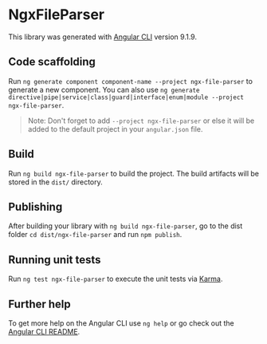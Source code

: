 # NgxFileParser

This library was generated with [Angular CLI](https://github.com/angular/angular-cli) version 9.1.9.

## Code scaffolding

Run `ng generate component component-name --project ngx-file-parser` to generate a new component. You can also use `ng generate directive|pipe|service|class|guard|interface|enum|module --project ngx-file-parser`.
> Note: Don't forget to add `--project ngx-file-parser` or else it will be added to the default project in your `angular.json` file. 

## Build

Run `ng build ngx-file-parser` to build the project. The build artifacts will be stored in the `dist/` directory.

## Publishing

After building your library with `ng build ngx-file-parser`, go to the dist folder `cd dist/ngx-file-parser` and run `npm publish`.

## Running unit tests

Run `ng test ngx-file-parser` to execute the unit tests via [Karma](https://karma-runner.github.io).

## Further help

To get more help on the Angular CLI use `ng help` or go check out the [Angular CLI README](https://github.com/angular/angular-cli/blob/master/README.md).
